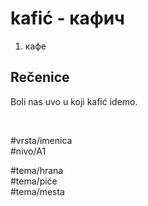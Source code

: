 # kafić - кафич

1. кафе

## Rečenice

Boli nas uvo u koji kafić idemo.

<br>

#vrsta/imenica  
#nivo/A1  

#tema/hrana  
#tema/piće  
#tema/mesta
